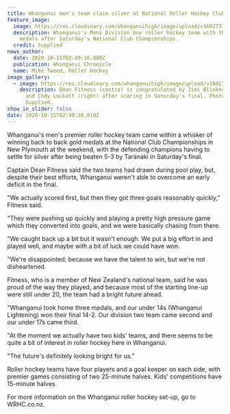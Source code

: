 ```yaml
---
title: Whanganui men's team claim silver at National Roller Hockey Club Champs
feature_image:
  image: https://res.cloudinary.com/whanganuihigh/image/upload/v1602731272/News/Jimi_Blinkhorne._chron_13.10.20_photo_supplied_no_1.jpg
  description: Whanganui's Mens Division One roller hockey team with their silver
    medals after Saturday's National Club Championships.
  credit: Supplied
news_author:
  date: 2020-10-15T02:49:16.800Z
  publication: Whanganui Chronicle
  name: Mike Tweed, Roller Hockey
image_gallery:
  - image: https://res.cloudinary.com/whanganuihigh/image/upload/v1602731292/News/Jimi_Blinkhorne._chron_13.10.20_photo_supplied_no_2.jpg
    description: Dean Fitness (centre) is congratulated by Jimi Blinkhorne (left)
      and Cody Lockett (right) after scoring in Saturday's final. Photo /
      Supplied.
show_in_slider: false
date: 2020-10-15T02:49:16.819Z
---
```

Whanganui's men's premier roller hockey team came within a whisker of winning back to back gold medals at the National Club Championships in New Plymouth at the weekend, with the defending champions having to settle for silver after being beaten 5-3 by Taranaki in Saturday's final.

Captain Dean Fitness said the two teams had drawn during pool play, but, despite their best efforts, Whanganui weren't able to overcome an early deficit in the final.

"We actually scored first, but then they got three goals reasonably quickly," Fitness said.

"They were pushing up quickly and playing a pretty high pressure game which they converted into goals, and we were basically chasing from there.

"We caught back up a bit but it wasn't enough. We put a big effort in and played well, and maybe with a bit of luck we could have won.

"We're disappointed, because we have the talent to win, but we're not disheartened.

Fitness, who is a member of New Zealand's national team, said he was proud of the way they played, and because most of the starting line-up were still under 20, the team had a bright future ahead.

"Whanganui took home three medals, and our under 14s (Whanganui Lightening) won their final 14-2. Our division two team came second and our under 17s came third.

"At the moment we actually have two kids' teams, and there seems to be quite a bit of interest in roller hockey here in Whanganui.

"The future's definitely looking bright for us."

Roller hockey teams have four players and a goal keeper on each side, with premier games consisting of two 25-minute halves. Kids' competitions have 15-minute halves.

For more information on the Whanganui roller hockey set-up, go to WRHC.co.nz.
